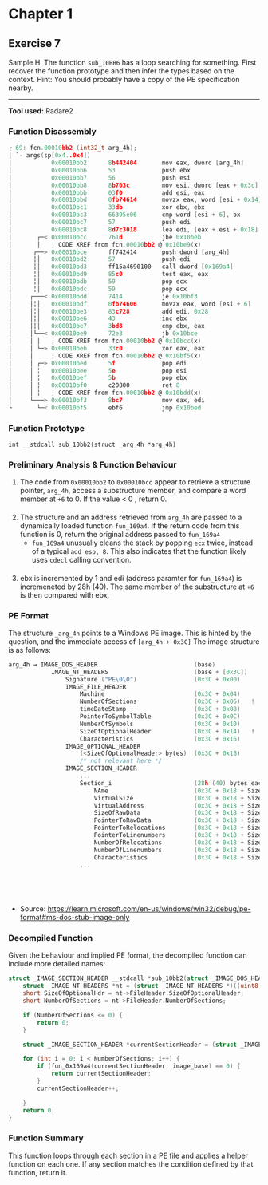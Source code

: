 # Chapter 1

## Exercise 7

Sample H. The function `sub_10BB6` has a loop searching for something. First recover the function prototype and then infer the types based on the context. Hint: You should probably have a copy of the PE specification nearby.

----

**Tool used:** Radare2

### Function Disassembly

```c
┌ 69: fcn.00010bb2 (int32_t arg_4h);
│ `- args(sp[0x4..0x4])
│           0x00010bb2      8b442404       mov eax, dword [arg_4h]
│           0x00010bb6      53             push ebx
│           0x00010bb7      56             push esi
│           0x00010bb8      8b703c         mov esi, dword [eax + 0x3c]
│           0x00010bbb      03f0           add esi, eax
│           0x00010bbd      0fb74614       movzx eax, word [esi + 0x14]
│           0x00010bc1      33db           xor ebx, ebx
│           0x00010bc3      66395e06       cmp word [esi + 6], bx
│           0x00010bc7      57             push edi
│           0x00010bc8      8d7c3018       lea edi, [eax + esi + 0x18]
│       ┌─< 0x00010bcc      761d           jbe 0x10beb
│       │   ; CODE XREF from fcn.00010bb2 @ 0x10be9(x)
│      ┌──> 0x00010bce      ff742414       push dword [arg_4h]
│      ╎│   0x00010bd2      57             push edi
│      ╎│   0x00010bd3      ff15a4690100   call dword [0x169a4]
│      ╎│   0x00010bd9      85c0           test eax, eax
│      ╎│   0x00010bdb      59             pop ecx
│      ╎│   0x00010bdc      59             pop ecx
│     ┌───< 0x00010bdd      7414           je 0x10bf3
│     │╎│   0x00010bdf      0fb74606       movzx eax, word [esi + 6]
│     │╎│   0x00010be3      83c728         add edi, 0x28               ; 40
│     │╎│   0x00010be6      43             inc ebx
│     │╎│   0x00010be7      3bd8           cmp ebx, eax
│     │└──< 0x00010be9      72e3           jb 0x10bce
│     │ │   ; CODE XREF from fcn.00010bb2 @ 0x10bcc(x)
│     │ └─> 0x00010beb      33c0           xor eax, eax
│     │     ; CODE XREF from fcn.00010bb2 @ 0x10bf5(x)
│     │ ┌─> 0x00010bed      5f             pop edi
│     │ ╎   0x00010bee      5e             pop esi
│     │ ╎   0x00010bef      5b             pop ebx
│     │ ╎   0x00010bf0      c20800         ret 8
│     │ ╎   ; CODE XREF from fcn.00010bb2 @ 0x10bdd(x)
│     └───> 0x00010bf3      8bc7           mov eax, edi
└       └─< 0x00010bf5      ebf6           jmp 0x10bed
```

### Function Prototype
```
int __stdcall sub_10bb2(struct _arg_4h *arg_4h)
```

### Preliminary Analysis & Function Behaviour

1. The code from `0x00010bb2` to `0x00010bcc` appear to retrieve a structure pointer, `arg_4h`, access a substructure member, and compare a word member at `+6` to 0. If the value < 0 , return 0.

####

2. The structure and an address retrieved from `arg_4h` are passed to a dynamically loaded function `fun_169a4`. If the return code from this function is 0, return the original address passed to `fun_169a4`
    - `fun_169a4` unusually cleans the stack by popping `ecx` twice, instead of a typical `add esp, 8`. This also indicates that the function likely uses `cdecl` calling convention.

####

3. ebx is incremented by 1 and edi (address paramter for `fun_169a4`) is incremeneted by 28h (40). The same member of the substructure at `+6` is then compared with ebx, 

### PE Format

The structure `_arg_4h` points to a Windows PE image. This is hinted by the question, and the immediate access of `[arg_4h + 0x3C]` 
The image structure is as follows:

```c
arg_4h → IMAGE_DOS_HEADER                           (base)
            IMAGE_NT_HEADERS                        (base + [0x3C])
                Signature ("PE\0\0")                (0x3C + 0x00)
                IMAGE_FILE_HEADER        
                    Machine                         (0x3C + 0x04)
                    NumberOfSections                (0x3C + 0x06)   !
                    timeDateStamp                   (0x3C + 0x08)
                    PointerToSymbolTable            (0x3C + 0x0C)
                    NumberOfSymbols                 (0x3C + 0x10)
                    SizeOfOptionalHeader            (0x3C + 0x14)   !
                    Characteristics                 (0x3C + 0x16)
                IMAGE_OPTIONAL_HEADER               
                    (<SizeOfOptionalHeader> bytes)  (0x3C + 0x18)
                    /* not relevant here */
                IMAGE_SECTION_HEADER         
                    ...
                    Section_i                       (28h (40) bytes each)          
                        NAme                        (0x3C + 0x18 + SizeOfOptionalHeader + <0x28 * section_idx>)
                        VirtualSize                 (0x3C + 0x18 + SizeOfOptionalHeader + <0x28 * section_idx> + 0x08)
                        VirtualAddress              (0x3C + 0x18 + SizeOfOptionalHeader + <0x28 * section_idx> + 0x0C)
                        SizeOfRawData               (0x3C + 0x18 + SizeOfOptionalHeader + <0x28 * section_idx> + 0x10)
                        PointerToRawData            (0x3C + 0x18 + SizeOfOptionalHeader + <0x28 * section_idx> + 0x14)
                        PointerToRelocations        (0x3C + 0x18 + SizeOfOptionalHeader + <0x28 * section_idx> + 0x18)
                        PointerToLinenumbers        (0x3C + 0x18 + SizeOfOptionalHeader + <0x28 * section_idx> + 0x1c)
                        NumberOfRelocations         (0x3C + 0x18 + SizeOfOptionalHeader + <0x28 * section_idx> + 0x20)
                        NumberOfLinenumbers         (0x3C + 0x18 + SizeOfOptionalHeader + <0x28 * section_idx> + 0x22)
                        Characteristics             (0x3C + 0x18 + SizeOfOptionalHeader + <0x28 * section_idx> + 0x24)
                    ...

                                                    

                            
```
- Source: https://learn.microsoft.com/en-us/windows/win32/debug/pe-format#ms-dos-stub-image-only

### Decompiled Function

Given the behaviour and implied PE format, the decompiled function can include more detailed names:

```c
struct _IMAGE_SECTION_HEADER __stdcall *sub_10bb2(struct _IMAGE_DOS_HEADER *image_base) {
    struct _IMAGE_NT_HEADERS *nt = (struct _IMAGE_NT_HEADERS *)((uint8_t *)image_base + image_base->e_lfanew);  
    short SizeOfOptionalHdr = nt->FileHeader.SizeOfOptionalHeader;
    short NumberOfSections = nt->FileHeader.NumberOfSections;

    if (NumberOfSections <= 0) {
        return 0;
    }

    struct _IMAGE_SECTION_HEADER *currentSectionHeader = (struct _IMAGE_SECTION_HEADER *)((uint8_t *)&nt->OptionalHeader + SizeOfOptionalHdr);

    for (int i = 0; i < NumberOfSections; i++) {
        if (fun_0x169a4(currentSectionHeader, image_base) == 0) {
            return currentSectionHeader;
        }
        currentSectionHeader++;

    }
    return 0;
}
```

### Function Summary

This function loops through each section in a PE file and applies a helper function on each one. If any section matches the condition defined by that function, return it.